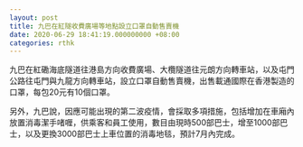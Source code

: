```yaml
---
layout: post
title: 九巴在紅隧收費廣場等地點設立口罩自動售賣機
date: 2020-06-29 18:41:19.000000000 +08:00
categories: rthk
---
```


九巴在紅磡海底隧道往港島方向收費廣場、大欖隧道往元朗方向轉車站，以及屯門公路往屯門與九龍方向轉車站，設立口罩自動售賣機，出售載通國際在香港製造的口罩，每包20元有10個口罩。

另外，九巴說，因應可能出現的第二波疫情，會採取多項措施，包括增加在車廂內放置消毒潔手啫喱，供乘客和員工使用，數目由現時500部巴士，增至1000部巴士，以及更換3000部巴士上車位置的消毒地毯，預計7月內完成。
